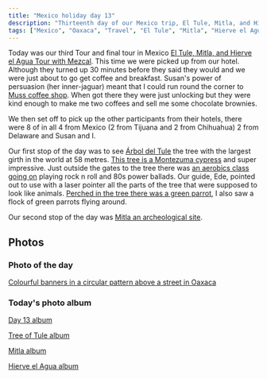 ```yaml
---
title: "Mexico holiday day 13"
description: "Thirteenth day of our Mexico trip, El Tule, Mitla, and Hierve el Agua Tour with Mezcal tasting"
tags: ["Mexico", "Oaxaca", "Travel", "El Tule", "Mitla", "Hierve el Agua", "Mezcal tasting"]
---
```


Today was our third Tour and final tour in Mexico [El Tule, Mitla, and Hierve el Agua Tour with Mezcal](https://www.getyourguide.co.uk/oaxaca-de-juarez-l681/oaxaca-el-tule-mitla-and-hierve-el-agua-tour-w-transfer-t428000/). This time we were picked up from our hotel. Although they turned up 30 minutes before they said they would and we were just about to go get coffee and breakfast. Susan's power of persuasion (her inner-jaguar) meant that I could run round the corner to [Muss coffee shop](https://www.casaantonieta.com/muss-cafe-english). When  got there they were just unlocking but they were kind enough to make me two coffees and sell me some chocolate brownies.

We then set off to pick up the other participants from their hotels, there were 8 of in all 4 from Mexico (2 from Tijuana and 2 from Chihuahua) 2 from Delaware and Susan and I.

Our first stop of the day was to see [Árbol del Tule](https://en.wikipedia.org/wiki/%C3%81rbol_del_Tule) the tree with the largest girth in the world at 58 metres. [This tree is a Montezuma cypress](https://flickr.com/photos/dletorey/53662533228/in/album-72177720316315614/lightbox/) and super impressive. Just outside the gates to the tree there was [an aerobics class going on](https://flickr.com/photos/dletorey/53662779285/in/album-72177720316315614/lightbox/) playing rock n roll and 80s power ballads. Our guide, Ede, pointed out to use with a laser pointer all the parts of the tree that were supposed to look like animals. [Perched in the tree there was a green parrot](https://flickr.com/photos/dletorey/53662534398/in/album-72177720316315614/lightbox/), I also saw a flock of green parrots flying around.

Our second stop of the day was [Mitla an archeological site](https://en.wikipedia.org/wiki/Mitla).

## Photos

### Photo of the day

[Colourful banners in a circular pattern above a street in Oaxaca](https://flickr.com/photos/dletorey/53662311616/in/album-72177720316302496/lightbox/)

### Today's photo album

[Day 13 album](https://flickr.com/photos/dletorey/albums/72177720316296155)

[Tree of Tule album](https://flickr.com/photos/dletorey/albums/72177720316315614)

[Mitla album](https://flickr.com/photos/dletorey/albums/72177720316315669)

[Hierve el Agua album](https://flickr.com/photos/dletorey/albums/72177720316302661)
